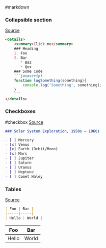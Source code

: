 #markdown
### Collapsible section
[Source](https://gist.github.com/pierrejoubert73/902cc94d79424356a8d20be2b382e1ab)
````markdown
<details>
    <summary>Click me</summary>
    ### Heading
    1. Foo
    2. Bar
       * Baz
       * Qux
	### Some Code
	```javascript
	function logSomething(something){
	    console.log('Something', something);
	}
	```
</details>
````


### Checkboxes
#checkbox
[Source](https://stackoverflow.com/a/47344640)
```markdown
### Solar System Exploration, 1950s – 1960s

- [ ] Mercury
- [x] Venus
- [x] Earth (Orbit/Moon)
- [x] Mars
- [ ] Jupiter
- [ ] Saturn
- [ ] Uranus
- [ ] Neptune
- [ ] Comet Haley
```

### Tables
[Source](https://stackoverflow.com/a/47344640)
````markdown
| Foo | Bar |
|-----|-----|
| Hello | World |
````

| Foo | Bar |
|---|---|
| Hello | World |
